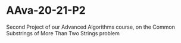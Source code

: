 # AAva-20-21-P2
Second Project of our Advanced Algorithms course, on the Common Substrings of More Than Two Strings problem
